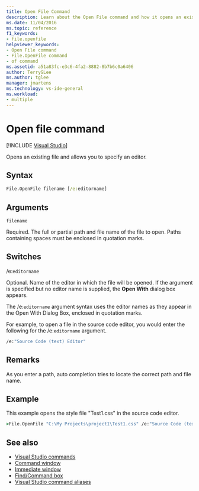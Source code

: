 ```yaml
---
title: Open File Command
description: Learn about the Open File command and how it opens an existing file and allows you to specify an editor.
ms.date: 11/04/2016
ms.topic: reference
f1_keywords:
- file.openfile
helpviewer_keywords:
- Open File command
- File.OpenFile command
- of command
ms.assetid: a51a83fc-e3c6-4fa2-8882-8b7b6c0a6406
author: TerryGLee
ms.author: tglee
manager: jmartens
ms.technology: vs-ide-general
ms.workload:
- multiple
---
```

# Open file command

 [!INCLUDE [Visual Studio](~/includes/applies-to-version/vs-windows-only.md)]

Opens an existing file and allows you to specify an editor.

## Syntax

```cmd
File.OpenFile filename [/e:editorname]
```

## Arguments

`filename`

Required. The full or partial path and file name of the file to open. Paths containing spaces must be enclosed in quotation marks.

## Switches

/e:`editorname`

Optional. Name of the editor in which the file will be opened. If the argument is specified but no editor name is supplied, the **Open With** dialog box appears.

The /e:`editorname` argument syntax uses the editor names as they appear in the Open With Dialog Box, enclosed in quotation marks.

For example, to open a file in the source code editor, you would enter the following for the /e:`editorname` argument.

```cmd
/e:"Source Code (text) Editor"
```

## Remarks

As you enter a path, auto completion tries to locate the correct path and file name.

## Example

This example opens the style file "Test1.css" in the source code editor.

```cmd
>File.OpenFile "C:\My Projects\project1\Test1.css" /e:"Source Code (text) Editor"
```

## See also

- [Visual Studio commands](../../ide/reference/visual-studio-commands.md)
- [Command window](../../ide/reference/command-window.md)
- [Immediate window](../../ide/reference/immediate-window.md)
- [Find/Command box](../../ide/find-command-box.md)
- [Visual Studio command aliases](../../ide/reference/visual-studio-command-aliases.md)
